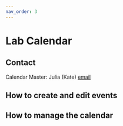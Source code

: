 ```yaml
---
nav_order: 3
---
```

# Lab Calendar

## Contact
Calendar Master: Julia (Kate) [email](mailto:jbryn@pennmedicine.upenn.edu)

## How to create and edit events


## How to manage the calendar

